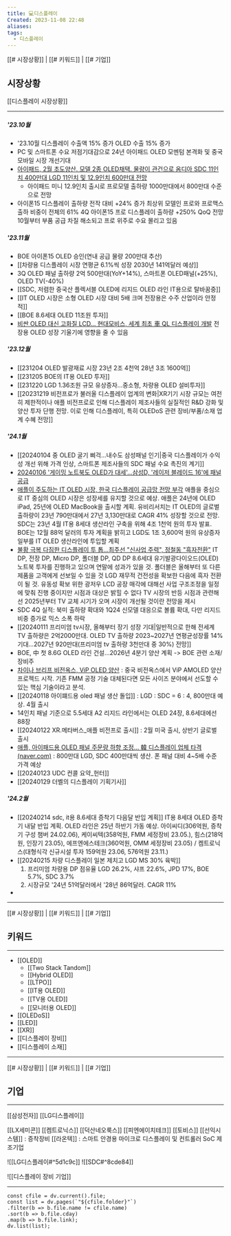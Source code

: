 ```yaml
---
title: 💻디스플레이
Created: 2023-11-08 22:48
aliases: 
tags:
  - 디스플레이
---
```

[[# 시장상황]] | [[# 키워드]] | [[# 기업]]
## 시장상황
[[디스플레이 시장상황]]
***
##### '23.10월
- '23.10월 디스플레이 수출액 15% 증가 OLED 수출 15% 증가 
- PC 및 스마트폰 수요 저점기대감으로 24년 아이패드 OLED 모멘텀 본격화 및 중국 모바일 시장 개선기대
- [아이패드, 2월 초도양산. 모델 2종 OLED채택. 물량이 관건으로 옴디아 SDC 11인치 400만대 LGD 11인치 및 12.9인치 600만대 전망](https://zdnet.co.kr/view/?no=20231106101140)
	- 아이패드 미니 12.9인치 출시로 프로모델 출하량 1000만대에서 800만대 수준으로 전망
- 아이폰15 디스플레이 출하량 전작 대비 +24% 증가 
	최상위 모델인 프로와 프로맥스 출하 비중이 전체의 61% 
	4Q 아이폰15 프로 디스플레이 출하량 +250% QoQ 전망 
	10월부터 부품 공급 차질 해소되고 프로 위주로 수요 몰리고 있음 
##### '23.11월
- BOE 아이폰15 OLED 승인(연내 공급 물량 200만대 추산)
- [[차량용 디스플레이 시장 연평균 6.1%씩 성장 2030년 141억달러 예상]]
- 3Q OLED 패널 출하량 2억 500만대(YoY+14%), 스마트폰 OLED패널(+25%), OLED TV(-40%)
- [[SDC, 저렴한 중국산 플렉서블 OLED에 리지드 OLED 라인 IT용으로 탈바꿈중]]
- [[IT OLED 시장은 소형 OLED 시장 대비 5배 크며 전장용은 수주 산업이라 안정적]]
- [[BOE 8.6세대 OLED 11조원 투자]]
- [비싼 OLED 대신 고화질 LCD… 현대모비스, 세계 최초 車 QL 디스플레이 개발](https://biz.chosun.com/industry/car/2023/11/30/2ETOOEDNUBENLFLSCGYSBHQCTE/)
	전장용 OLED 성장 기울기에 영향을 줄 수 있음
##### '23.12월
- [[231204 OLED 발광재료 시장 23년 2조 4천억 28년 3조 1600억]]
- [[231205 BOE의 IT용 OLED 투자]]
- [[231220 LGD 1.36조원 규모 유상증자...중소형, 차량용 OLED 설비투자]]
- [[20231219 비전프로가 불러올 디스플레이 업계의 변화|XR기기 시장 규모는 여전히 제한적이나 애플 비전프로로 인해 디스플레이 제조사들의 실질적인 R&D 강화 및 양산 투자 단행 전망. 이로 인해 디스플레이, 특히 OLEDoS 관련 장비/부품/소재 업계 수혜 전망]]
##### '24.1월
- [[20240104 중 OLED 굴기 삐걱...내수도 삼성패널 인기|중국 디스플레이가 수익성 개선 위해 가격 인상, 스마트폰 제조사들의 SDC 패널 수요 촉진의 계기]]
- [20240106 '게이밍 노트북도 OLED가 대세'…삼성D, '레이저 블레이드 16'에 패널 공급](https://n.news.naver.com/mnews/article/014/0005124105?sid=101)
- [애플이 주도하는 IT OLED 시장, 한국 디스플레이 공급망 전망 부각](https://han.gl/wpCejX)
	애플을 중심으로 IT 중심의 OLED 시장은 성장세를 유지할 것으로 예상. 
	애플은 24년에 OLED iPad, 25년에 OLED MacBook을 출시할 계획. 
	유비리서치는 IT OLED의 글로벌 출하량이 23년 790만대에서 27년 3,130만대로 CAGR 41% 성장할 것으로 전망. 
	SDC는 23년 4월 IT용 8세대 생산라인 구축을 위해 4조 1천억 원의 투자 발표. 
	BOE는 12월 88억 달러의 투자 계획을 밝히고 LGD도 1조 3,600억 원의 유상증자 일부를 IT OLED 생산라인에 투입할 계획  
- [불황 극복 다짐한 디스플레이 투 톱...최주선 "신사업 주력", 정철동 "흑자전환"](https://www.hankyung.com/article/202401091846i)
	IT DP, 전장 DP, Micro DP, 폴더블 DP, QD DP 
	8.6세대 유기발광다이오드(OLED) 노트북 투자를 진행하고 있으며 연말에 성과가 있을 것. 폴더블은 올해부터 또 다른 제품을 고객에게 선보일 수 있을 것
	LGD 재무적 건전성을 확보한 다음에 흑자 전환이 될 것. 유동성 확보 위한 광저우 LCD 공장 매각에 대해선 사업 구조조정을 일정에 맞춰 진행 중이지만 시점과 대상은 밝힐 수 없다
	TV 시장의 반등 시점과 관련해선 2025년부터 TV 교체 시기가 오며 시장이 개선될 것이란 전망을 제시
- SDC 4Q 실적: 북미 출하량 확대와 1Q24 신모델 대응으로 볼륨 확대, 다만 리지드비중 증가로 믹스 소폭 하락
- [[20240111 프리미엄 tv시장, 올해부터 장기 성장 기대|일반적으로 한해 전세계 TV 출하량은 2억2000만대. OLED TV 출하량 2023~2027년 연평균성장률 14% 기대...2027년 920만대(프리미엄 tv 출하량 3천만대 중 30%) 전망]]
- BOE, 中 첫 8.6G OLED 라인 건설...2026년 4분기 양산 계획 -> BOE 관련 소재/장비주 
- [차이나 브리프 비전옥스, ViP OLED 양산](https://www.thelec.kr/news/articleView.html?idxno=24819) : 중국 비전옥스에서 ViP AMOLED 양산 프로젝드 시작. 기존 FMM 공정 기술 대체된다면 모든 사이즈 분야에서 선도할 수 있는 핵심 기술이라고 분석. 
- [[20240118 아이퍠드용 oled 패널 생산 돌입]] : LGD : SDC = 6 : 4, 800만대 예상. 4월 출시 
- 14인치 패널 기준으로 5.5세대 A2 리지드 라인에서는 OLED 24장, 8.6세대에선 88장
- [[20240122 XR.메타버스_애플 비전프로 출시]] : 2월 미국 출시, 상반기 글로벌 출시
- [애플, 아이패드용 OLED 패널 주문량 하향 조정… 韓 디스플레이 업체 타격 (naver.com)](https://n.news.naver.com/article/366/0000964479?sid=105) : 800만대 LGD, SDC 400만대씩 생산. 폰 패널 대비 4~5배 수준 가격 예상
- [[20240123 UDC 컨콜 요약_헌터]]
- [[20240129 더벨의 디스플레이 기획기사]] 
##### '24.2월
- [[20240214 sdc, it용 8.6세대 증착기 다음달 반입 계획]]
	IT용 8세대 OLED 증착기 내달 반입 계획. OLED 라인은 25년 하반기 가동 예상.
	아이씨디(306억원, 증착기 구성 챔버 24.02.06), 케이씨텍(358억원, FMM 세정장비 23.05.), 힘스(218억원, 인장기 23.05), 에프엔에스테크(360억원, OMM 세정장비 23.05) / 켐트로닉스(대형식각 신규시설 투자 159억원 23.06, 576억원 23.11.)
- [[20240215 차량 디스플레이 일본 제치고 LGD MS 30% 육박]]
	1. 프리미엄 차량용 DP 점유율 LGD 26.2%, 샤프 22.6%, JPD 17%, BOE 5.7%, SDC 3.7%
	2. 시장규모 '24년 51억달러에서 '28년 86억달러. CAGR 11%
- 


***
[[# 시장상황]] | [[# 키워드]] | [[# 기업]]
## 키워드
***
- [[OLED]]
	- [[Two Stack Tandom]]
	- [[Hybrid OLED]]
	- [[LTPO]]
	- [[IT용 OLED]]
	- [[TV용 OLED]]
	- [[모니터용 OLED]]
- [[OLEDoS]]
- [[LED]]
- [[XR]]
- [[디스플레이 장비]]
- [[디스플레이 소재]]

***
[[# 시장상황]] | [[# 키워드]] | [[# 기업]]
## 기업
***
[[삼성전자]]
[[LG디스플레이]]

[[LX세미콘]]
[[켐트로닉스]]
[[덕산네오룩스]]
[[피엔에이치테크]]
[[토비스]]
[[선익시스템]] : 증착장비
[[라온텍]] : 스마트 안경용 마이크로 디스플레이 및 컨트롤러 SoC 제조기업


![[LG디스플레이#^5d1c9c]]
![[SDC#^8cde84]]

![[디스플레이 장비 기업]]

***
```dataviewjs
const cfile = dv.current().file;
const list = dv.pages(`"${cfile.folder}"`)
.filter(b => b.file.name != cfile.name)
.sort(b => b.file.cday)
.map(b => b.file.link);
dv.list(list);
```